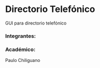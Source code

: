 # Directorio Telefónico
GUI para directorio telefónico

### Integrantes:

### Académico:
Paulo Chiliguano
